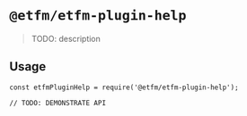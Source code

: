 # `@etfm/etfm-plugin-help`

> TODO: description

## Usage

```
const etfmPluginHelp = require('@etfm/etfm-plugin-help');

// TODO: DEMONSTRATE API
```
